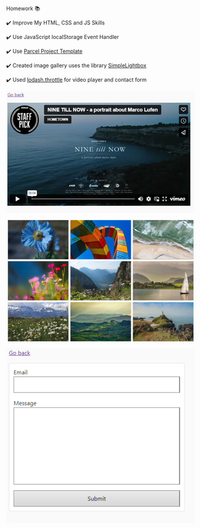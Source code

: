 Homework 📚

✔️ Improve My HTML, CSS and JS Skills

✔️ Use JavaScript localStorage Event Handler

✔️ Use [Parcel Project Template](https://github.com/goitacademy/parcel-project-template)

✔️  Created image gallery uses the library [SimpleLightbox](https://simplelightbox.com)

✔️ Used [lodash.throttle](https://www.npmjs.com/package/lodash.throttle) for video player and contact form

![first screen](https://github.com/daria-hryshchenko/Vanilla-JS-ProJects-USE-Lodash/blob/main/video-player.png)

![first screen](https://github.com/daria-hryshchenko/GalleryItems-USE-BasicLightbox-SimpleLightbox/blob/main/image_gallery.png)


![first screen](https://github.com/daria-hryshchenko/Vanilla-JS-ProJects-USE-Lodash/blob/main/feedback-form.png)
